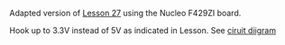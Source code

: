 Adapted version of [Lesson 27](lesson27.pdf) using the Nucleo F429ZI board.

Hook up to 3.3V instead of 5V as indicated in Lesson.  See [ciruit diigram](circuit-diagram.jpeg)
